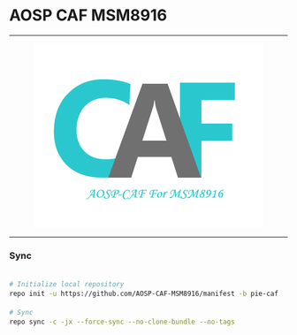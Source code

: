 # AOSP CAF MSM8916 #
-----------------------------------------------------------------------------

<p align="center">
 <img src="https://github.com/aosp-caf-msm8916/manifest/blob/pie-caf/logo.png" > 
</p>

-----------------------------------------------------------------------------
### Sync ###

```bash

# Initialize local repository
repo init -u https://github.com/AOSP-CAF-MSM8916/manifest -b pie-caf

# Sync
repo sync -c -jx --force-sync --no-clone-bundle --no-tags
```
